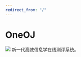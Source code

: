 ```yaml
---
redirect_from: "/"
---
```


# OneOJ
![](https://img.shields.io/npm/v/hydrooj?label=OneOJ&style=flat)
新一代高效信息学在线测评系统。

